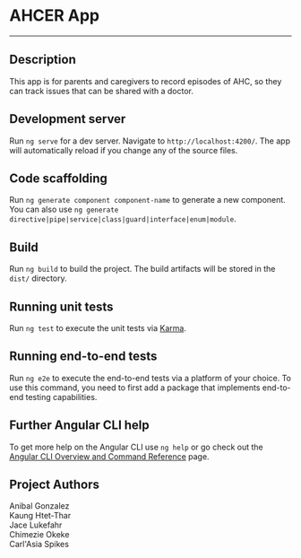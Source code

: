 # AHCER App

<hr>

## Description
This app is for parents and caregivers to record episodes of AHC, so they can track issues that can be shared with a doctor.

## Development server

Run `ng serve` for a dev server. Navigate to `http://localhost:4200/`. The app will automatically reload if you change any of the source files.

## Code scaffolding

Run `ng generate component component-name` to generate a new component. You can also use `ng generate directive|pipe|service|class|guard|interface|enum|module`.

## Build

Run `ng build` to build the project. The build artifacts will be stored in the `dist/` directory.

## Running unit tests

Run `ng test` to execute the unit tests via [Karma](https://karma-runner.github.io).

## Running end-to-end tests

Run `ng e2e` to execute the end-to-end tests via a platform of your choice. To use this command, you need to first add a package that implements end-to-end testing capabilities.

## Further Angular CLI help

To get more help on the Angular CLI use `ng help` or go check out the [Angular CLI Overview and Command Reference](https://angular.io/cli) page.

## Project Authors

Anibal Gonzalez<br>
Kaung Htet-Thar<br>
Jace Lukefahr<br>
Chimezie Okeke<br>
Carl'Asia Spikes



